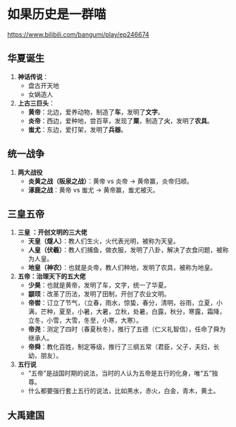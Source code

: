 # 如果历史是一群喵

https://www.bilibili.com/bangumi/play/ep246674

## 华夏诞生

1. **神话传说**：
	* 盘古开天地
	* 女娲造人
2. **上古三巨头**：
   * **黄帝**：北边，爱养动物，制造了**车**，发明了**文字**。
   * **炎帝**：西边，爱种地，尝百草，发现了**粟**，制造了**火**，发明了**农具**。
   * **蚩尤**：东边，爱打架，发明了**兵器**。

## 统一战争

1. **两大战役**
   * **炎黄之战（阪泉之战）**：黄帝 vs 炎帝 → 黄帝赢，炎帝归顺。
   * **涿鹿之战**：黄帝 vs 蚩尤 → 黄帝赢，蚩尤被灭。

## 三皇五帝
1. **三皇 ：开创文明的三大佬**
   * **天皇（燧人）**：教人们生火，火代表光明，被称为天皇。
   * **人皇（伏羲）**：教人们捕鱼，做衣服，发明了八卦，解决了衣食问题，被称为人皇。
   * **地皇（神农）**：也就是炎帝，教人们种地，发明了农具，被称为地皇。
2. **五帝：治理天下的五大佬**
	* **少昊**：也就是黄帝，发明了车，文字，统一了华夏。
	* **颛顼**：改革了历法，发明了田制，开创了农业文明。
	* **帝喾**：订立了节气，（立春，雨水，惊蛰，春分，清明，谷雨，立夏，小满，芒种，夏至，小暑，大暑，立秋，处暑，白露，秋分，寒露，霜降，立冬，小雪，大雪，冬至，小寒，大寒）。
	* **帝尧**：测定了四时（春夏秋冬），推行了五德（仁义礼智信），任命了舜为继承人。
	* **帝舜**：教化百姓，制定等级，推行了三纲五常（君臣，父子，夫妇，长幼，朋友）。
3. **五行说**
	* “五帝”是战国时期的说法，当时的人认为五帝是五行的化身，唯“五”独尊。 
    * 什么都要强行套上五行的说法，比如黑水，赤火，白金，青木，黄土。

## 大禹建国

